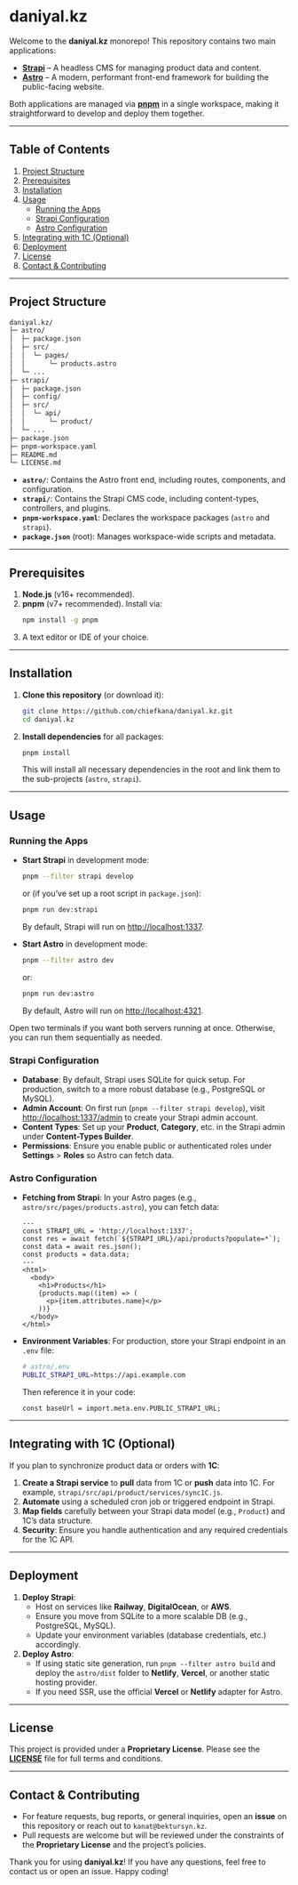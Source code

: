 # daniyal.kz

Welcome to the **daniyal.kz** monorepo!
This repository contains two main applications:

- **[Strapi](https://strapi.io/)** – A headless CMS for managing product data and content.
- **[Astro](https://astro.build/)** – A modern, performant front-end framework for building the public-facing website.

Both applications are managed via **[pnpm](https://pnpm.io/)** in a single workspace, making it straightforward to develop and deploy them together.

---

## Table of Contents

1. [Project Structure](#project-structure)
2. [Prerequisites](#prerequisites)
3. [Installation](#installation)
4. [Usage](#usage)
   - [Running the Apps](#running-the-apps)
   - [Strapi Configuration](#strapi-configuration)
   - [Astro Configuration](#astro-configuration)
5. [Integrating with 1C (Optional)](#integrating-with-1c-optional)
6. [Deployment](#deployment)
7. [License](#license)
8. [Contact & Contributing](#contact--contributing)

---

## Project Structure

```txt
daniyal.kz/
├─ astro/
│  ├─ package.json
│  ├─ src/
│  │  └─ pages/
│  │      └─ products.astro
│  └─ ...
├─ strapi/
│  ├─ package.json
│  ├─ config/
│  ├─ src/
│  │  └─ api/
│  │      └─ product/
│  └─ ...
├─ package.json
├─ pnpm-workspace.yaml
├─ README.md
└─ LICENSE.md
```

- **`astro/`**: Contains the Astro front end, including routes, components, and configuration.
- **`strapi/`**: Contains the Strapi CMS code, including content-types, controllers, and plugins.
- **`pnpm-workspace.yaml`**: Declares the workspace packages (`astro` and `strapi`).
- **`package.json`** (root): Manages workspace-wide scripts and metadata.

---

## Prerequisites

1. **Node.js** (v16+ recommended).
2. **pnpm** (v7+ recommended). Install via:
   ```bash
   npm install -g pnpm
   ```
3. A text editor or IDE of your choice.

---

## Installation

1. **Clone this repository** (or download it):

   ```bash
   git clone https://github.com/chiefkana/daniyal.kz.git
   cd daniyal.kz
   ```

2. **Install dependencies** for all packages:
   ```bash
   pnpm install
   ```
   This will install all necessary dependencies in the root and link them to the sub-projects (`astro`, `strapi`).

---

## Usage

### Running the Apps

- **Start Strapi** in development mode:

  ```bash
  pnpm --filter strapi develop
  ```

  or (if you’ve set up a root script in `package.json`):

  ```bash
  pnpm run dev:strapi
  ```

  By default, Strapi will run on [http://localhost:1337](http://localhost:1337).

- **Start Astro** in development mode:

  ```bash
  pnpm --filter astro dev
  ```

  or:

  ```bash
  pnpm run dev:astro
  ```

  By default, Astro will run on [http://localhost:4321](http://localhost:4321).

Open two terminals if you want both servers running at once. Otherwise, you can run them sequentially as needed.

### Strapi Configuration

- **Database**: By default, Strapi uses SQLite for quick setup. For production, switch to a more robust database (e.g., PostgreSQL or MySQL).
- **Admin Account**: On first run (`pnpm --filter strapi develop`), visit [http://localhost:1337/admin](http://localhost:1337/admin) to create your Strapi admin account.
- **Content Types**: Set up your **Product**, **Category**, etc. in the Strapi admin under **Content-Types Builder**.
- **Permissions**: Ensure you enable public or authenticated roles under **Settings** > **Roles** so Astro can fetch data.

### Astro Configuration

- **Fetching from Strapi**: In your Astro pages (e.g., `astro/src/pages/products.astro`), you can fetch data:
  ```astro
  ---
  const STRAPI_URL = 'http://localhost:1337';
  const res = await fetch(`${STRAPI_URL}/api/products?populate=*`);
  const data = await res.json();
  const products = data.data;
  ---
  <html>
    <body>
      <h1>Products</h1>
      {products.map((item) => (
        <p>{item.attributes.name}</p>
      ))}
    </body>
  </html>
  ```
- **Environment Variables**: For production, store your Strapi endpoint in an `.env` file:

  ```bash
  # astro/.env
  PUBLIC_STRAPI_URL=https://api.example.com
  ```

  Then reference it in your code:

  ```astro
  const baseUrl = import.meta.env.PUBLIC_STRAPI_URL;
  ```

---

## Integrating with 1C (Optional)

If you plan to synchronize product data or orders with **1C**:

1. **Create a Strapi service** to **pull** data from 1C or **push** data into 1C. For example, `strapi/src/api/product/services/sync1C.js`.
2. **Automate** using a scheduled cron job or triggered endpoint in Strapi.
3. **Map fields** carefully between your Strapi data model (e.g., `Product`) and 1C’s data structure.
4. **Security**: Ensure you handle authentication and any required credentials for the 1C API.

---

## Deployment

1. **Deploy Strapi**:
   - Host on services like **Railway**, **DigitalOcean**, or **AWS**.
   - Ensure you move from SQLite to a more scalable DB (e.g., PostgreSQL, MySQL).
   - Update your environment variables (database credentials, etc.) accordingly.
2. **Deploy Astro**:
   - If using static site generation, run `pnpm --filter astro build` and deploy the `astro/dist` folder to **Netlify**, **Vercel**, or another static hosting provider.
   - If you need SSR, use the official **Vercel** or **Netlify** adapter for Astro.

---

## License

This project is provided under a **Proprietary License**. Please see the **[LICENSE](./LICENSE.md)** file for full terms and conditions.

---

## Contact & Contributing

- For feature requests, bug reports, or general inquiries, open an **issue** on this repository or reach out to `kanat@bektursyn.kz`.
- Pull requests are welcome but will be reviewed under the constraints of the **Proprietary License** and the project’s policies.

Thank you for using **daniyal.kz**! If you have any questions, feel free to contact us or open an issue. Happy coding!
